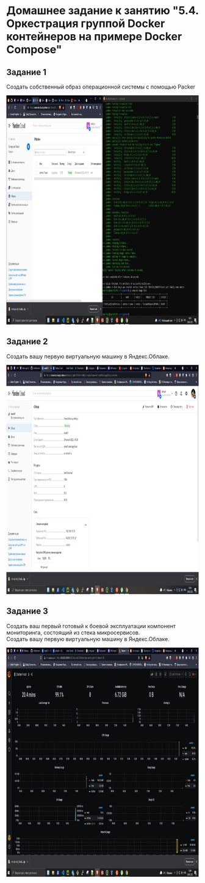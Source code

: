 # Домашнее задание к занятию "5.4. Оркестрация группой Docker контейнеров на примере Docker Compose"
## Задание 1
Создать собственный образ операционной системы с помощью Packer
<p align="center">
  <img width="1200" height="600" src="https://github.com/Smarzhic/netology/blob/main/05-virt-04-docker-compose/z1.JPG">
</p>

## Задание 2
Создать вашу первую виртуальную машину в Яндекс.Облаке.  
<p align="center">
  <img width="1200" height="600" src="https://github.com/Smarzhic/netology/blob/main/05-virt-04-docker-compose/z2.JPG">
</p>

## Задание 3
Создать ваш первый готовый к боевой эксплуатации компонент мониторинга, состоящий из стека микросервисов.  
Создать вашу первую виртуальную машину в Яндекс.Облаке.  
<p align="center">
  <img width="1200" height="600" src="https://github.com/Smarzhic/netology/blob/main/05-virt-04-docker-compose/z3.JPG">
</p>
